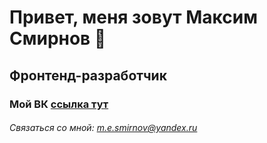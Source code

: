 # Привет, меня зовут Максим Смирнов  👋
## Фронтенд-разработчик
### Мой ВК [ссылка тут](www.vk.com/m.e.smirnov)

###### Связаться со мной: m.e.smirnov@yandex.ru
